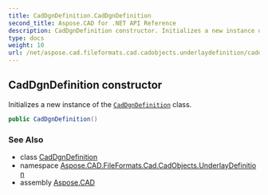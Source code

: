 ```yaml
---
title: CadDgnDefinition.CadDgnDefinition
second_title: Aspose.CAD for .NET API Reference
description: CadDgnDefinition constructor. Initializes a new instance of the CadDgnDefinition class
type: docs
weight: 10
url: /net/aspose.cad.fileformats.cad.cadobjects.underlaydefinition/caddgndefinition/caddgndefinition/
---
```

## CadDgnDefinition constructor

Initializes a new instance of the [`CadDgnDefinition`](../) class.

```csharp
public CadDgnDefinition()
```

### See Also

* class [CadDgnDefinition](../)
* namespace [Aspose.CAD.FileFormats.Cad.CadObjects.UnderlayDefinition](../../caddgndefinition/)
* assembly [Aspose.CAD](../../../)


